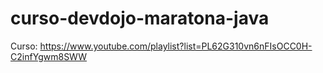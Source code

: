 # curso-devdojo-maratona-java
Curso: https://www.youtube.com/playlist?list=PL62G310vn6nFIsOCC0H-C2infYgwm8SWW

